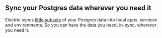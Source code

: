 ## Sync your Postgres data <span class="no-wrap">wherever you need it</span>

Electric syncs [little subsets](/docs/guides/shapes) of your Postgres data into local apps<span class="no-wrap-sm">, services and environments</span>. <span class="hidden-md"><span class="no-wrap-lg">So you can have the data you need</span>, <span class="no-wrap">in-sync</span>, <span class="no-wrap">wherever you need it</span>.</span>